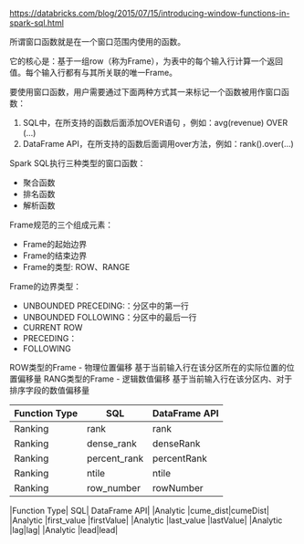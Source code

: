 https://databricks.com/blog/2015/07/15/introducing-window-functions-in-spark-sql.html

所谓窗口函数就是在一个窗口范围内使用的函数。

它的核心是：基于一组row（称为Frame），为表中的每个输入行计算一个返回值。每个输入行都有与其所关联的唯一Frame。

要使用窗口函数，用户需要通过下面两种方式其一来标记一个函数被用作窗口函数：
1. SQL中，在所支持的函数后面添加OVER语句 ，例如：avg(revenue) OVER (...)
2. DataFrame API，在所支持的函数后面调用over方法，例如：rank().over(...)

Spark SQL执行三种类型的窗口函数：
+ 聚合函数
+ 排名函数
+ 解析函数

Frame规范的三个组成元素：
+ Frame的起始边界
+ Frame的结束边界
+ Frame的类型: ROW、RANGE

Frame的边界类型：
+ UNBOUNDED PRECEDING:：分区中的第一行
+ UNBOUNDED FOLLOWING：分区中的最后一行
+ CURRENT ROW
+ PRECEDING：
+ FOLLOWING

ROW类型的Frame - 物理位置偏移 基于当前输入行在该分区所在的实际位置的位置偏移量
RANG类型的Frame - 逻辑数值偏移 基于当前输入行在该分区内、对于排序字段的数值偏移量



|Function Type| SQL| DataFrame API|
|--|--|--|
|Ranking |rank | rank |
|Ranking |dense_rank|denseRank|
|Ranking |percent_rank |percentRank|
|Ranking |ntile|ntile| 
|Ranking |row_number|rowNumber|
 
|Function Type| SQL| DataFrame API|
|Analytic |cume_dist|cumeDist| 
|Analytic |first_value |firstValue| 
|Analytic |last_value |lastValue| 
|Analytic |lag|lag| 
|Analytic |lead|lead|